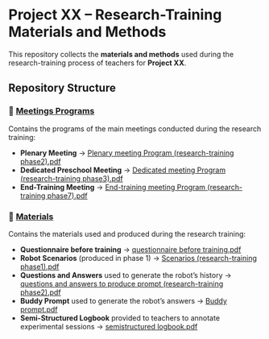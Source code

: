 # Project XX – Research-Training Materials and Methods  

This repository collects the **materials and methods** used during the research-training process of teachers for **Project XX**.  

## Repository Structure  

### 📂 [Meetings Programs](./Meetings%20Programs)  
Contains the programs of the main meetings conducted during the research training:  
- **Plenary Meeting** → [Plenary meeting Program (research-training phase2).pdf](./Meetings%20Programs/Plenary%20meeting%20Program%20(research-training%20phase2).pdf)  
- **Dedicated Preschool Meeting** → [Dedicated meeting Program (research-training phase3).pdf](./Meetings%20Programs/Dedicated%20meeting%20Program%20(research-training%20phase3).pdf)  
- **End-Training Meeting** → [End-training meeting Program (research-training phase7).pdf](./Meetings%20Programs/End-training%20meeting%20Program%20(research-training%20phase7).pdf)  

### 📂 [Materials](./Materials)  
Contains the materials used and produced during the research training:  
- **Questionnaire before training** → [questionnaire before training.pdf](./Materials/questionnaire%20before%20training.pdf)  
- **Robot Scenarios** (produced in phase 1) → [Scenarios (research-training phase1).pdf](./Materials/Scenarios%20(research-training%20phase1).pdf)  
- **Questions and Answers** used to generate the robot’s history → [questions and answers to produce prompt (research-training phase2).pdf](./Materials/questions%20and%20answers%20to%20produce%20prompt%20(research-training%20phase2).pdf)  
- **Buddy Prompt** used to generate the robot’s answers → [Buddy prompt.pdf](./Materials/Buddy%20prompt.pdf)  
- **Semi-Structured Logbook** provided to teachers to annotate experimental sessions → [semistructured logbook.pdf](./Materials/semistructured%20logbook.pdf)  



